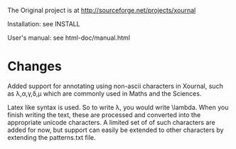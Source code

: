 The Original project is at http://sourceforge.net/projects/xournal

Installation:  see INSTALL

User's manual: see html-doc/manual.html

# Changes #
Added support for annotating using non-ascii characters in Xournal, such as λ,α,γ,δ,μ which are commonly used in Maths and the Sciences. 

Latex like syntax is used. So to write λ, you would write \lambda. When you finish writing the text, these are processed and converted into the appropriate unicode characters. A limited set of of such characters are added for now, but support can easily be extended to other characters by extending the patterns.txt file.
